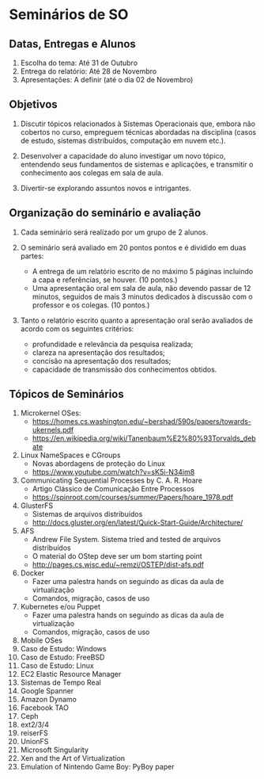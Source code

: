 # Seminários de SO

## Datas, Entregas e Alunos

1. Escolha do tema: Até 31 de Outubro
1. Entrega do relatório: Até 28 de Novembro
1. Apresentações: A definir (até o dia 02 de Novembro)

## Objetivos

1. Discutir tópicos relacionados à Sistemas Operacionais que, embora não
   cobertos no curso, empreguem técnicas abordadas na disciplina (casos de
   estudo, sistemas distribuídos, computação em nuvem etc.).

1. Desenvolver a capacidade do aluno investigar um novo tópico, entendendo seus
   fundamentos de sistemas e aplicações, e transmitir o conhecimento aos colegas
   em sala de aula.

1. Divertir-se explorando assuntos novos e intrigantes.

## Organização do seminário e avaliação

1. Cada seminário será realizado por um grupo de 2 alunos.

1. O seminário será avaliado em 20 pontos pontos e é dividido em duas partes:
   * A entrega de um relatório escrito de no máximo 5 páginas incluindo a
     capa e referências, se houver. (10 pontos.)
   * Uma apresentação oral em sala de aula, não devendo passar de 12 minutos,
     seguidos de mais 3 minutos dedicados à discussão com o professor e os
     colegas. (10 pontos.)

1. Tanto o relatório escrito quanto a apresentação oral serão avaliados de
   acordo com os seguintes critérios:
   * profundidade e relevância da pesquisa realizada;
   * clareza na apresentação dos resultados;
   * concisão na apresentação dos resultados;
   * capacidade de transmissão dos conhecimentos obtidos.

## Tópicos de Seminários

  1. Microkernel OSes:
     * https://homes.cs.washington.edu/~bershad/590s/papers/towards-ukernels.pdf
     * https://en.wikipedia.org/wiki/Tanenbaum%E2%80%93Torvalds_debate
  1. Linux NameSpaces e CGroups
     * Novas abordagens de proteção do Linux
     * https://www.youtube.com/watch?v=sK5i-N34im8
  1. Communicating Sequential Processes by C. A. R. Hoare
     * Artigo Clássico de Comunicação Entre Processos
     * https://spinroot.com/courses/summer/Papers/hoare_1978.pdf
  1. GlusterFS
     * Sistemas de arquivos distribuídos
     * http://docs.gluster.org/en/latest/Quick-Start-Guide/Architecture/
  1. AFS
     * Andrew File System. Sistema tried and tested de arquivos distribuídos
     * O material do OStep deve ser um bom starting point
     * http://pages.cs.wisc.edu/~remzi/OSTEP/dist-afs.pdf
  1. Docker
     * Fazer uma palestra hands on seguindo as dicas da aula de virtualização
     * Comandos, migração, casos de uso
  1. Kubernetes e/ou Puppet
     * Fazer uma palestra hands on seguindo as dicas da aula de virtualização
     * Comandos, migração, casos de uso
  1. Mobile OSes
  1. Caso de Estudo: Windows
  1. Caso de Estudo: FreeBSD
  1. Caso de Estudo: Linux
  1. EC2 Elastic Resource Manager
  1. Sistemas de Tempo Real
  1. Google Spanner
  1. Amazon Dynamo
  1. Facebook TAO
  1. Ceph
  1. ext2/3/4
  1. reiserFS
  1. UnionFS
  1. Microsoft Singularity
  1. Xen and the Art of Virtualization
  1. Emulation of Nintendo Game Boy: PyBoy paper
